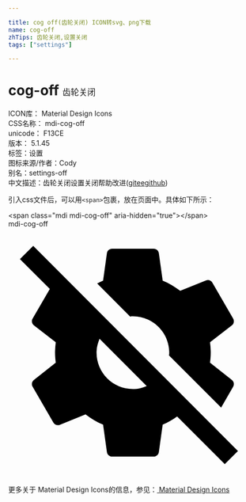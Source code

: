 ```yaml
---

title: cog off(齿轮关闭) ICON转svg、png下载
name: cog-off
zhTips: 齿轮关闭,设置关闭
tags: ["settings"]

---
```


# cog-off  <small style="font-size: 60%;font-weight: 100">齿轮关闭</small>


<div class="detail-page">
<p>
<span>
ICON库：
<span class="badge-secondary badge">Material Design Icons</span> 
</span>
<br/>
<span>
CSS名称：
<span class="badge-secondary badge">mdi-cog-off</span> 
</span>
<br/>
<span>
unicode：
<span class="badge-secondary badge">F13CE</span> 
<copy-btn content='F13CE' btn-title=""></copy-btn>
<copy-btn :content='String.fromCodePoint(parseInt("F13CE", 16))' btn-title="复制U"></copy-btn>
</span>
<br/>
<span>
版本：
<span class="badge-secondary badge">5.1.45</span> 
</span><br/><span>标签：<span class="badge-light badge"><router-link to="/tags/settings.html">设置</router-link></span></span>
<br/>
<span>图标来源/作者：<span class="badge-light badge">Cody</span></span> 
<br/>
<span>别名：<span class="badge-light badge">settings-off</span></span><br/><span class="zh-detail">中文描述：<span class="badge-primary badge">齿轮关闭</span><span class="badge-primary badge">设置关闭</span><span class="help-link"><span>帮助改进</span>(<a href="https://gitee.com/liuwave/icon-helper/edit/master/json/material/cog-off.json" target="_blank" rel="noopener noreferrer">gitee</a><a href="https://github.com/liuwave/icon-helper/edit/master/json/material/cog-off.json" target="_blank" rel="noopener noreferrer">github</a></span>)</span><br/>
</p>
</div>
<div class="alert alert-dark">
  <i class="mdi mdi-cog-off mdi-48px"></i>
  <i class="mdi mdi-cog-off mdi-36px"></i>
  <i class="mdi mdi-cog-off mdi-24px"></i>
  <i class="mdi mdi-cog-off mdi-18px"></i>
</div>
<div>
  <p>引入css文件后，可以用<code>&lt;span&gt;</code>包裹，放在页面中。具体如下所示：    
  </p>
  <div class="alert alert-primary" style="font-size: 14px">
    &lt;span class="mdi mdi-cog-off" aria-hidden="true"&gt;&lt;/span&gt;
    <copy-btn content='<span class="mdi mdi-cog-off" aria-hidden="true"></span>'></copy-btn>
  </div>
  <div class="alert alert-secondary">
    <i class="mdi mdi-cog-off"
    style="font-size: 24px"
    aria-hidden="true"></i> mdi-cog-off
    <copy-btn content="mdi-cog-off" btn-title="复制图标名称"></copy-btn>
  </div>
</div>
<div id="svg" class="svg-wrap">
<svg xmlns="http://www.w3.org/2000/svg" viewBox="0 0 24 24"><path d="M22.12 21.46L2.4 1.73L1.12 3L4 5.87L2.34 8.73C2.21 8.95 2.27 9.22 2.46 9.37L4.57 11C4.53 11.34 4.5 11.67 4.5 12S4.53 12.65 4.57 12.97L2.46 14.63C2.27 14.78 2.21 15.05 2.34 15.27L4.34 18.73C4.46 18.95 4.73 19.03 4.95 18.95L7.44 17.94C7.96 18.34 8.5 18.68 9.13 18.93L9.5 21.58C9.54 21.82 9.75 22 10 22H14C14.25 22 14.46 21.82 14.5 21.58L14.87 18.93C15.38 18.72 15.83 18.45 16.26 18.14L20.85 22.73L22.12 21.46M12 15.5C10.07 15.5 8.5 13.93 8.5 12C8.5 11.5 8.62 11.08 8.79 10.67L13.33 15.21C12.92 15.39 12.5 15.5 12 15.5M11.74 8.53L8.56 5.35C8.75 5.25 8.93 5.15 9.13 5.07L9.5 2.42C9.54 2.18 9.75 2 10 2H14C14.25 2 14.46 2.18 14.5 2.42L14.87 5.07C15.5 5.32 16.04 5.66 16.56 6.05L19.05 5.05C19.27 4.96 19.54 5.05 19.66 5.27L21.66 8.73C21.78 8.95 21.73 9.22 21.54 9.37L19.43 11C19.47 11.34 19.5 11.67 19.5 12S19.47 12.65 19.43 12.97L21.54 14.63C21.73 14.78 21.78 15.05 21.66 15.27L20.5 17.29L15.47 12.26C15.5 12.18 15.5 12.09 15.5 12C15.5 10.07 13.93 8.5 12 8.5C11.91 8.5 11.83 8.5 11.74 8.53Z" /></svg>
</div>
<detail full-name='mdi-cog-off'></detail>
    
<div><p>更多关于 Material Design Icons的信息，参见：<a target="_blank" href="https://iconhelper.cn/material.html"> Material Design Icons</a>
</p></div>
